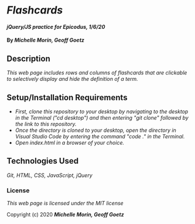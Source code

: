 # _Flashcards_

#### _jQuery/JS practice for Epicodus, 1/6/20_

#### By _**Michelle Morin, Geoff Goetz**_

## Description

_This web page includes rows and columns of flashcards that are clickable to selectively display and hide the definition of a term._

## Setup/Installation Requirements

* _First, clone this repository to your desktop by navigating to the desktop in the Terminal ("cd desktop") and then entering "git clone" followed by the link to this repository._
* _Once the directory is cloned to your desktop, open the directory in Visual Studio Code by entering the command "code ." in the Terminal._
* _Open index.html in a browser of your choice._

## Technologies Used

_Git, HTML, CSS, JavaScript, jQuery_

### License

*This web page is licensed under the MIT license*

Copyright (c) 2020 **_Michelle Morin, Geoff Goetz_**